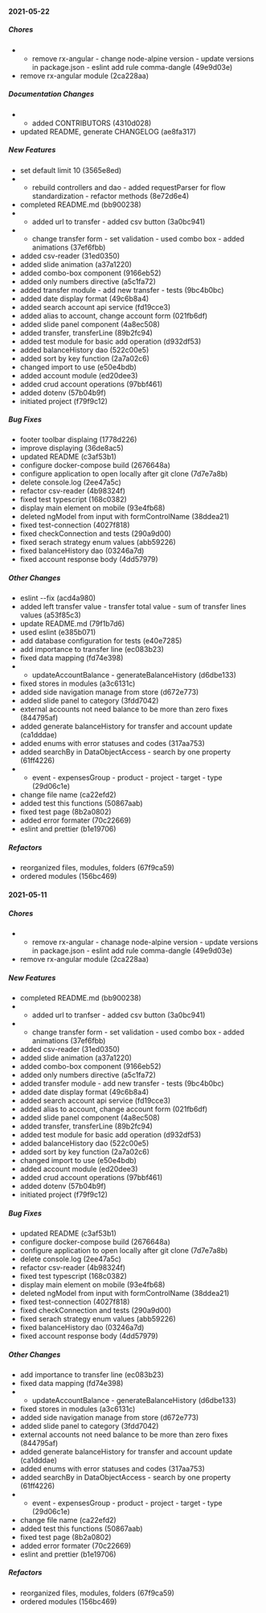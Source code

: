 #### 2021-05-22

##### Chores

*   - remove rx-angular  - change node-alpine version  - update versions in package.json  - eslint add rule comma-dangle (49e9d03e)
*  remove rx-angular module (2ca228aa)

##### Documentation Changes

*   - added CONTRIBUTORS (4310d028)
*  updated README, generate CHANGELOG (ae8fa317)

##### New Features

*  set default limit 10 (3565e8ed)
*   - rebuild controllers and dao  - added requestParser for flow standardization  - refactor methods (8e72d6e4)
*  completed README.md (bb900238)
*   - added url to transfer  - added csv button (3a0bc941)
*   - change transfer form  - set validation  - used combo box  - added animations (37ef6fbb)
*  added csv-reader (31ed0350)
*  added slide animation (a37a1220)
*  added combo-box component (9166eb52)
*  added only numbers directive (a5c1fa72)
*  added transfer module  - add new transfer  - tests (9bc4b0bc)
*  added date display format (49c6b8a4)
*  added search account api service (fd19cce3)
*  added alias to account, change account form (021fb6df)
*  added slide panel component (4a8ec508)
*  added transfer, transferLine (89b2fc94)
*  added test module for basic add operation (d932df53)
*  added balanceHistory dao (522c00e5)
*  added sort by key function (2a7a02c6)
*  changed import to use (e50e4bdb)
*  added account module (ed20dee3)
*  added crud account operations (97bbf461)
*  added dotenv (57b04b9f)
*  initiated project (f79f9c12)

##### Bug Fixes

*  footer toolbar displaing (1778d226)
*  improve displaying (36de8ac5)
*  updated README (c3af53b1)
*  configure docker-compose build (2676648a)
*  configure application to open locally  after git clone (7d7e7a8b)
*  delete console.log (2ee47a5c)
*  refactor csv-reader (4b98324f)
*  fixed test typescript (168c0382)
*  display main element on mobile (93e4fb68)
*  deleted ngModel from input with formControlName (38ddea21)
*  fixed test-connection (4027f818)
*  fixed checkConnection and tests (290a9d00)
*  fixed serach strategy enum values (abb59226)
*  fixed balanceHistory dao (03246a7d)
*  fixed account response body (4dd57979)

##### Other Changes

*  eslint --fix (acd4a980)
*  added left transfer value  - transfer total value - sum of transfer lines values (a53f85c3)
*  update README.md (79f1b7d6)
*  used eslint (e385b071)
*  add database configuration for tests (e40e7285)
*  add importance to transfer line (ec083b23)
*  fixed data mapping (fd74e398)
*   - updateAccountBalance  - generateBalanceHistory (d6dbe133)
*  fixed stores in modules (a3c6131c)
*  added side navigation manage from store (d672e773)
*  added slide panel to category (3fdd7042)
*  external accounts not need balance to  be more than zero fixes (844795af)
*  added generate balanceHistory for transfer and account update (ca1dddae)
*  added enums with error statuses and codes (317aa753)
*  added searchBy in DataObjectAccess - search by one property (61ff4226)
*  - event - expensesGroup - product - project - target - type (29d06c1e)
*  change file name (ca22efd2)
*  added test this functions (50867aab)
*  fixed test page (8b2a0802)
*  added error formater (70c22669)
*  eslint and prettier (b1e19706)

##### Refactors

*  reorganized files, modules, folders (67f9ca59)
*  ordered modules (156bc469)

#### 2021-05-11

##### Chores

*   - remove rx-angular  - chanage node-alpine version  - update versions in package.json  - eslint add rule comma-dangle (49e9d03e)
*  remove rx-angular module (2ca228aa)

##### New Features

*  completed README.md (bb900238)
*   - added url to tranfser  - added csv button (3a0bc941)
*   - change transfer form  - set validation  - used combo box  - added animations (37ef6fbb)
*  added csv-reader (31ed0350)
*  added slide animation (a37a1220)
*  added combo-box component (9166eb52)
*  added only numbers directive (a5c1fa72)
*  added transfer module  - add new transfer  - tests (9bc4b0bc)
*  added date display format (49c6b8a4)
*  added search account api service (fd19cce3)
*  added alias to account, change account form (021fb6df)
*  added slide panel component (4a8ec508)
*  added transfer, transferLine (89b2fc94)
*  added test module for basic add operation (d932df53)
*  added balanceHistory dao (522c00e5)
*  added sort by key function (2a7a02c6)
*  changed import to use (e50e4bdb)
*  added account module (ed20dee3)
*  added crud account operations (97bbf461)
*  added dotenv (57b04b9f)
*  initiated project (f79f9c12)

##### Bug Fixes

*  updated README (c3af53b1)
*  configure docker-compose build (2676648a)
*  configure application to open locally  after git clone (7d7e7a8b)
*  delete console.log (2ee47a5c)
*  refactor csv-reader (4b98324f)
*  fixed test typescript (168c0382)
*  display main element on mobile (93e4fb68)
*  deleted ngModel from input with formControlName (38ddea21)
*  fixed test-connection (4027f818)
*  fixed checkConnection and tests (290a9d00)
*  fixed serach strategy enum values (abb59226)
*  fixed balanceHistory dao (03246a7d)
*  fixed account response body (4dd57979)

##### Other Changes

*  add importance to transfer line (ec083b23)
*  fixed data mapping (fd74e398)
*   - updateAccountBalance  - generateBalanceHistory (d6dbe133)
*  fixed stores in modules (a3c6131c)
*  added side navigation manage from store (d672e773)
*  added slide panel to category (3fdd7042)
*  external accounts not need balance to  be more than zero fixes (844795af)
*  added generate balanceHistory for transfer and account update (ca1dddae)
*  added enums with error statuses and codes (317aa753)
*  added searchBy in DataObjectAccess - search by one property (61ff4226)
*  - event - expensesGroup - product - project - target - type (29d06c1e)
*  change file name (ca22efd2)
*  added test this functions (50867aab)
*  fixed test page (8b2a0802)
*  added error formater (70c22669)
*  eslint and prettier (b1e19706)

##### Refactors

*  reorganized files, modules, folders (67f9ca59)
*  ordered modules (156bc469)

